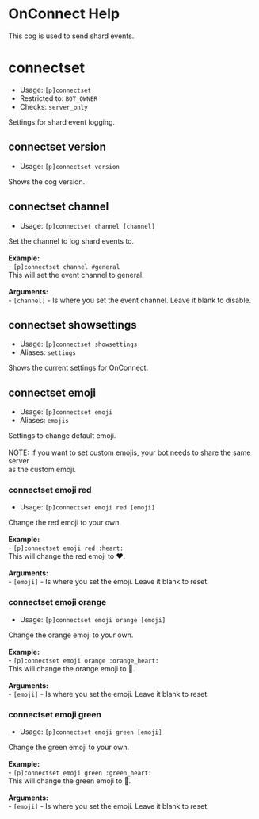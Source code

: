 # OnConnect Help

This cog is used to send shard events.

# connectset
 - Usage: `[p]connectset `
 - Restricted to: `BOT_OWNER`
 - Checks: `server_only`

Settings for shard event logging.

## connectset version
 - Usage: `[p]connectset version `

Shows the cog version.

## connectset channel
 - Usage: `[p]connectset channel [channel] `

Set the channel to log shard events to.<br/><br/>**Example:**<br/>- `[p]connectset channel #general`<br/>This will set the event channel to general.<br/><br/>**Arguments:**<br/>- `[channel]` - Is where you set the event channel. Leave it blank to disable.

## connectset showsettings
 - Usage: `[p]connectset showsettings `
 - Aliases: `settings`

Shows the current settings for OnConnect.

## connectset emoji
 - Usage: `[p]connectset emoji `
 - Aliases: `emojis`

Settings to change default emoji.<br/><br/>NOTE: If you want to set custom emojis, your bot needs to share the same server<br/>as the custom emoji.

### connectset emoji red
 - Usage: `[p]connectset emoji red [emoji] `

Change the red emoji to your own.<br/><br/>**Example:**<br/>- `[p]connectset emoji red :heart:`<br/>This will change the red emoji to :heart:.<br/><br/>**Arguments:**<br/>- `[emoji]` - Is where you set the emoji. Leave it blank to reset.

### connectset emoji orange
 - Usage: `[p]connectset emoji orange [emoji] `

Change the orange emoji to your own.<br/><br/>**Example:**<br/>- `[p]connectset emoji orange :orange_heart:`<br/>This will change the orange emoji to :orange_heart:.<br/><br/>**Arguments:**<br/>- `[emoji]` - Is where you set the emoji. Leave it blank to reset.

### connectset emoji green
 - Usage: `[p]connectset emoji green [emoji] `

Change the green emoji to your own.<br/><br/>**Example:**<br/>- `[p]connectset emoji green :green_heart:`<br/>This will change the green emoji to :green_heart:.<br/><br/>**Arguments:**<br/>- `[emoji]` - Is where you set the emoji. Leave it blank to reset.

